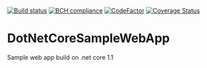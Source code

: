 [![Build status](https://ci.appveyor.com/api/projects/status/dauuq8shmo7g3m2q?svg=true)](https://ci.appveyor.com/project/ManishBhakuni/dotnetcoresamplewebapp)
[![BCH compliance](https://bettercodehub.com/edge/badge/ManishBhakuni/DotNetCoreSampleWebApp?branch=master)](https://bettercodehub.com/)
[![CodeFactor](https://www.codefactor.io/repository/github/manishbhakuni/dotnetcoresamplewebapp/badge)](https://www.codefactor.io/repository/github/manishbhakuni/dotnetcoresamplewebapp)
[![Coverage Status](https://coveralls.io/repos/github/ManishBhakuni/DotNetCoreSampleWebApp/badge.svg?branch=master&service=github)](https://coveralls.io/github/ManishBhakuni/DotNetCoreSampleWebApp?branch=master)

# DotNetCoreSampleWebApp
Sample web app build on .net core 1.1
